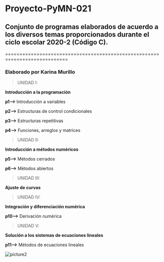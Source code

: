 # Proyecto-PyMN-021
## Conjunto de programas elaborados de acuerdo a los diversos temas proporcionados durante el ciclo escolar 2020-2 (Código C).
============================================================================
### Elaborado por Karina Murillo

>UNIDAD I: 

**Introducción a la programación**

**p1-->** Introducción a variables

**p2-->** Estructuras de control condicionales

**p3-->** Estructuras repetitivas

**p4-->** Funciones, arreglos y matrices

>UNIDAD II:

**Introducción a métodos numéricos** 

**p5-->** Métodos cerrados

**p6-->** Métodos abiertos

>UNIDAD III:

**Ajuste de curvas**

>UNIDAD IV:

**Integración y diferenciación numérica**

**p10-->** Derivación numérica

>UNIDAD V: 

**Solución a los sistemas de ecuaciones lineales**

**p11-->** Métodos de ecuaciones lineales

![picture2](https://user-images.githubusercontent.com/75811477/102039680-6afc6980-3d7f-11eb-986f-68a16cc8ff77.jpg)





















